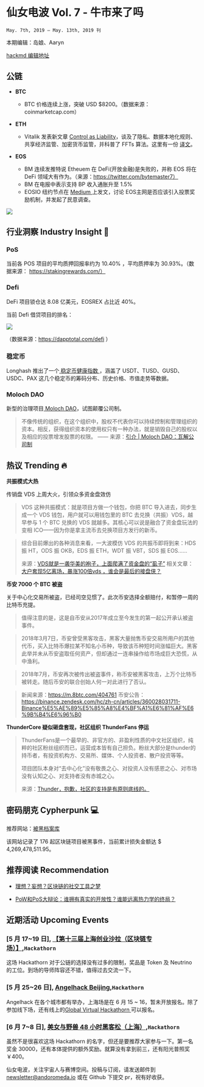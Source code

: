 # 仙女电波  Vol. 7 - 牛市来了吗
`May. 7th, 2019 – May. 13th, 2019 刊`

本期编辑：岛娘、Aaryn

[hackmd 编辑地址](https://hackmd.io/HFqM_KiwRgiZeAp7TSO8VQ)

## 公链

- **BTC**

   - BTC 价格连续上涨，突破 USD $8200。（数据来源：coinmarketcap.com）


- **ETH**
    - Vitalik 发表新文章 [Control as Liability](https://vitalik.ca/general/2019/05/09/control_as_liability.html)，谈及了隐私、数据本地化规则、共享经济监管、加密货币监管，并科普了 FFTs 算法。这里有一份 [译文](https://www.chainnews.com/articles/340859600037.htm)。
    
- **EOS**

    - BM 连续发推特说 Etheuem 在 DeFi(开放金融)是失败的，并称 EOS 将在 DeFi 领域大有作为。（来源：https://twitter.com/bytemaster7）
    - BM 在电报中表示支持 BP 收入通胀升至 1.5%
    - EOSIO 纽约节点在 [Medium ](https://medium.com/@eosnewyork/the-missing-piece-to-the-eos-incentive-model-bd39977d243f)上发文，讨论 EOS主网是否应该引入投票奖励机制，并发起了民意调查。

![](https://camo.githubusercontent.com/47906664c901cc073495658cb2f1aa8aa08c4d8f/68747470733a2f2f75706c6f616465722e7368696d6f2e696d2f662f656d6e653572414178454d796f5a525a2e706e67217468756d626e61696c)

## 行业洞察 Industry Insight 🔭

### PoS 

当前各 POS 项目的平均质押回报率约为 10.40% ，平均质押率为 30.93%。（数据来源： https://stakingrewards.com/）

### Defi 

DeFi 项目锁仓达 8.08 亿美元，EOSREX 占比近 40%。

当前 Defi 借贷项目的排名：

![](https://i.imgur.com/cJ0ToB0.png)

（数据来源：https://dapptotal.com/defi ）

### 稳定币

Longhash 推出了一个[ 稳定币健康指数 ](https://www.longhash.com.cn/livecharts/stablecoin-health-index)，涵盖了 USDT、TUSD、GUSD、USDC、PAX 这几个稳定币的筹码分布、历史价格、市值走势等数据。

### Moloch DAO
新型的治理项目[ Moloch DAO](https://github.com/molochventures/moloch)，试图颠覆公司制。

>不像传统的组织，在这个组织中，股权不代表你可以持续控制和管理组织的资本。相反，获得组织资本的使用权只有一种办法，就是销毁自己的股权以及相应的投票增发股票的权限。
> —— 来源：[引介 | Moloch DAO：瓦解公司制](https://mp.weixin.qq.com/s/IeuURCBV6kDk9R6IWQkY9w)

## 热议 Trending 🔥
**共振模式大热**

传销盘 VDS 上周大火，引领众多资金盘效仿

>VDS 这种共振模式：就是项目方做一个钱包，你把 BTC 导入进去，同步生成一个 VDS 钱包，用户就可以用钱包里的 BTC 去兑换（共振）VDS，越早参与 1 个 BTC 兑换的 VDS 就越多。其核心可以说是融合了资金盘玩法的变相 ICO——因为你是拿主流币去兑换项目方发行的新币。

>综合目前爆出的各种消息来看，一大波模仿 VDS 的共振币即将到来：HDS 振 HT，ODS 振 OKB，EDS 振 ETH，WDT 振 VBT，SDS 振 EOS......
>
> 来源：[VDS就是一袭华美的袍子，上面爬满了资金盘的“虱子”](https://www.odaily.com/post/5137752)
> 相关文章：[大户套现5亿离场，暴涨100倍vds ，谁会是最后的接盘侠？](https://mp.weixin.qq.com/s/IYtbjN9Was1JgyBTONpnEg)


**币安 7000 个 BTC 被盗**

关于中心化交易所被盗，已经司空见惯了。此次币安选择全额赔付，和暂停一周的比特币充提。

>值得注意的是，这是自币安从2017年成立至今发生的第一起公开承认被盗事件。

>2018年3月7日，币安曾受黑客攻击，黑客大量抛售币安交易所用户的其他代币，买入比特币爆拉某不知名小币种，导致该币种短时间涨幅巨大。黑客此举并未从币安盗取任何资产，但却通过一连串操作给市场成巨大恐慌，从中渔利。

>2018年7月，币安再次被传出被盗事件，称币安被黑客攻击，上万个比特币被转走。随后币安的联合创始人何一对此进行了否认。

> 新闻来源：https://m.8btc.com/404761
> 币安公告：https://binance.zendesk.com/hc/zh-cn/articles/360028031711-Binance%E5%AE%89%E5%85%A8%E4%BF%A1%E6%81%AF%E6%9B%B4%E6%96%B0

**ThunderCore 疑似砸盘套现，社区组织 ThunderFans 停运**
> ThunderFans是一个最早的、非官方的、非盈利性质的中文社区组织，纯粹的社区粉丝组织而已，运营成本皆有自己担负。粉丝大部分是thunder的持币者，有投资机构方、交易所、媒体、个人投资者、散户投资等等。
> 
> 项目团队本身对“去中心化”没有敬畏之心、对投资人没有感恩之心、对市场没有认知之心、对支持者没有赤城之心。
>
> 来源：[Thunder，抱歉，社区的支持是有原则底线的。](https://mp.weixin.qq.com/s/qp-GHfkb4u-C_R7VTN2EPg)

## 密码朋克 Cypherpunk 💻

推荐网站：[被黑档案库](https://hacked.slowmist.io/)

该网站记录了 176 起区块链项目被黑事件，当前累计损失金额达 $ 4,269,478,511.95。


## 推荐阅读 Recommendation

-  [理想？妄想？区块链的社交工具之梦](https://mp.weixin.qq.com/s/L5F2raXv-fIz7gDOD1OVRA)

- [PoW和PoS大辩论：谁拥有真实的开放性？谁能远离热力学的终局？](https://mp.weixin.qq.com/s/sKipObE4G1towIuei29CmA)



## 近期活动 Upcoming Events 

### [5 月 17~19 日], [【第十三届上海创业沙拉（区块链专场）】](https://www.huodongxing.com/event/1488362628600),`Hackathorn`
这场 Hackathorn 对于公链的选择没有过多的限制，奖品是 Token 及 Neutrino 的工位。到场的导师阵容还不错，值得过去交流一下。

### [5 月 25~26 日], [ Angelhack Beijing](https://www.eventbank.cn/event/angelhack-beijing-hackathon-2019-21662/agenda.html),`Hackathorn`

Angelhack 在各个城市都有举办，上海场是在 6 月 15 ~ 16，暂未开放报名。除了参加线下场，还有线上的[Global Virtual Hackathorn ](https://angelhack.com/virtual-hackathon/)可以报名。

### [6 月 7~8 日], [ 美女与野兽 48 小时黑客松（上海）](http://www.huodongxing.com/event/7490313122400),`Hackathorn`

虽然不是很喜欢这场 Hackathorn 的名字，但还是要推荐大家参与一下。第一名奖金 30000，还有本体提供的额外奖励。就算没有拿到前三，还有阳光普照奖 ￥400。

仙女电波，关注宇宙人与赛博空间。投稿与订阅，请发送邮件到 [newsletter@andoromeda.io](mailto:newsletter@andoromeda.io) 或在 Github 下提交 pr，祝有好收获。




